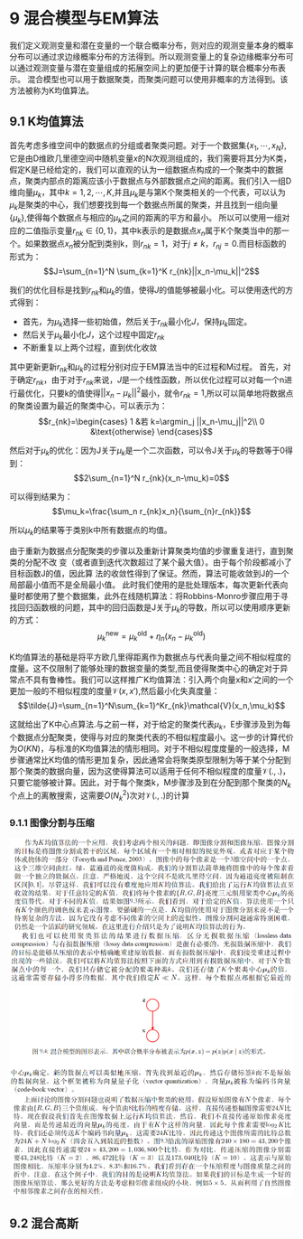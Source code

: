 # 9 混合模型与EM算法
我们定义观测变量和潜在变量的一个联合概率分布，则对应的观测变量本身的概率分布可以通过求边缘概率分布的方法得到。所以观测变量上的复杂边缘概率分布可以通过观测变量与潜在变量组成的拓展空间上的更加便于计算的联合概率分布表示。
混合模型也可以用于数据聚类，而聚类问题可以使用非概率的方法得到。该方法被称为K均值算法。
## 9.1 K均值算法
首先考虑多维空间中的数据点的分组或者聚类问题。对于一个数据集$\{x_1,\dotsb,x_N\}$,它是由D维欧几里德空间中随机变量$x$的N次观测组成的，我们需要将其分为K类，假定K是已经给定的，我们可以直观的认为一组数据点构成的一个聚类中的数据点，聚类内部点的距离应该小于数据点与外部数据点之间的距离。我们引入一组D维向量$\mu_k$，其中$k=1,2,\dotsb,K$,并且$\mu_k$是与第K个聚类相关的一个代表，可以认为$\mu_k$是聚类的中心，我们想要找到每一个数据点所属的聚类，并且找到一组向量$\{\mu_k\}$,使得每个数据点与相应的$\mu_k$之间的距离的平方和最小。
所以可以使用一组对应的二值指示变量$r_{nk}\in\{0,1\}$，其中k表示的是数据点$x_n$属于K个聚类当中的那一个。如果数据点$x_n$被分配到类别k，则$r_{nk}=1$，对于$j\neq k，r_{nj}=0$.而目标函数的形式为：$$J=\sum_{n=1}^N \sum_{k=1}^K r_{nk}||x_n-\mu_k||^2$$

我们的优化目标是找到$r_{nk}$和$\mu_k$的值，使得$J$的值能够被最小化。可以使用迭代的方式得到：
* 首先，为$\mu_k$选择一些初始值，然后关于$r_{nk}$最小化$J$，保持$\mu_k$固定。
* 然后关于$\mu_k$最小化$J$，这个过程中固定$r_{nk}$
* 不断重复以上两个过程，直到优化收敛

其中更新更新$r_{nk}$和$\mu_k$的过程分别对应于EM算法当中的E过程和M过程。
首先，对于确定$r_{nk}$，由于对于$r_{nk}$来说，$J$是一个线性函数，所以优化过程可以对每一个n进行最优化，只要k的值使得$||x_n-\mu_k||^2$最小，就令$r_{nk}=1$,所以可以简单地将数据点的聚类设置为最近的聚类中心，可以表示为：
$$r_{nk}=\begin{cases}
 1 &若 k=\argmin_j ||x_n-\mu_j||^2\\
 0 &\text{otherwise}
\end{cases}$$

然后对于$\mu_k$的优化：因为J关于$\mu_k$是一个二次函数，可以令J关于$\mu_k$的导数等于0得到：
$$2\sum_{n=1}^N r_{nk}(x_n-\mu_k)=0$$

可以得到结果为：
$$\mu_k=\frac{\sum_n r_{nk}x_n}{\sum_{n}r_{nk}}$$

所以$\mu_k$的结果等于类别k中所有数据点的均值。

由于重新为数据点分配聚类的步骤以及重新计算聚类均值的步骤重复进行，直到聚类的分配不改
变（或者直到迭代次数超过了某个最大值）。由于每个阶段都减小了目标函数J的值，因此算
法的收敛性得到了保证。然而，算法可能收敛到J的一个局部最小值而不是全局最小值。
此时我们使用的是批处理版本，每次更新代表向量时都使用了整个数据集，此外在线随机算法：将Robbins-Monro步骤应用于寻找回归函数根的问题，其中的回归函数是J关于$\mu_k$的导数，所以可以使用顺序更新的方式：
$$\mu_k^{\text{new} }=\mu_k^{\text{old}}+\eta_n(x_n-\mu_k^{\text{old}})$$

K均值算法的基础是将平方欧几里得距离作为数据点与代表向量之间不相似程度的度量。这不仅限制了能够处理的数据变量的类型,而且使得聚类中心的确定对于异常点不具有鲁棒性。我们可以这样推广K均值算法：引入两个向量x和x′之间的一个更加一般的不相似程度的度量$\mathcal{V}(x,x')$,然后最小化失真度量：
$$\tilde{J}=\sum_{n=1}^N\sum_{k=1}^Kr_{nk}\mathcal{V}(x_n,\mu_k)$$

这就给出了K中心点算法.与之前一样，对于给定的聚类代表$\mu_k$，E步骤涉及到为每个数据点分配聚类，使得与对应的聚类代表的不相似程度最小。这一步的计算代价为$O(KN )$，与标准的K均值算法的情形相同。对于不相似程度度量的一般选择，M步骤通常比K均值的情形更加复杂，因此通常会将聚类原型限制为等于某个分配到那个聚类的数据向量，因为这使得算法可以适用于任何不相似程度的度量$\mathcal V(.,.)$，只要它能够被计算。因此，对于每个聚类k，M步骤涉及到在分配到那个聚类的$N_k$个点上的离散搜索，这需要$O(N ^2_k )$次对$\mathcal V(.,.)$的计算
### 9.1.1 图像分割与压缩
![](images/2022-12-13-19-11-46.png)
![](images/2022-12-13-19-11-59.png)
![](images/2022-12-13-19-12-10.png)
![](images/2022-12-13-19-12-25.png)
## 9.2 混合高斯
